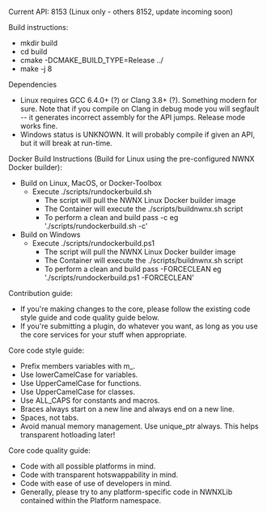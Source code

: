 Current API: 8153 (Linux only - others 8152, update incoming soon)

Build instructions:

- mkdir build
- cd build
- cmake -DCMAKE_BUILD_TYPE=Release ../
- make -j 8

Dependencies

- Linux requires GCC 6.4.0+ (?) or Clang 3.8+ (?). Something modern for sure. Note that if you compile on Clang in debug mode you will segfault -- it generates incorrect assembly for the API jumps. Release mode works fine.
- Windows status is UNKNOWN. It will probably compile if given an API, but it will break at run-time.

Docker Build Instructions (Build for Linux using the pre-configured NWNX Docker builder):

- Build on Linux, MacOS, or Docker-Toolbox
	- Execute ./scripts/rundockerbuild.sh
		- The script will pull the NWNX Linux Docker builder image
		- The Container will execute the ./scripts/buildnwnx.sh script
		- To perform a clean and build pass -c eg './scripts/rundockerbuild.sh -c'
- Build on Windows
	- Execute ./scripts/rundockerbuild.ps1
		- The script will pull the NWNX Linux Docker builder image
		- The Container will execute the ./scripts/buildnwnx.sh script
		- To perform a clean and build pass -FORCECLEAN eg './scripts/rundockerbuild.ps1 -FORCECLEAN'

Contribution guide:

- If you're making changes to the core, please follow the existing code style guide and code quality guide below.
- If you're submitting a plugin, do whatever you want, as long as you use the core services for your stuff when appropriate.

Core code style guide:

- Prefix members variables with m_.
- Use lowerCamelCase for variables.
- Use UpperCamelCase for functions.
- Use UpperCamelCase for classes.
- Use ALL_CAPS for constants and macros.
- Braces always start on a new line and always end on a new line.
- Spaces, not tabs.
- Avoid manual memory management. Use unique_ptr always. This helps transparent hotloading later!

Core code quality guide:

- Code with all possible platforms in mind.
- Code with transparent hotswappability in mind.
- Code with ease of use of developers in mind.
- Generally, please try to any platform-specific code in NWNXLib contained within the Platform namespace.
